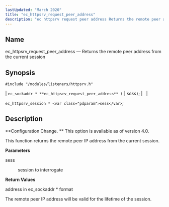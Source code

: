 ```yaml
---
lastUpdated: "March 2020"
title: "ec_httpsrv_request_peer_address"
description: "ec httpsrv request peer address Returns the remote peer address from the current session ec sockaddr ec httpsrv request peer address sess ec httpsrv session sess Configuration Change This option is available as of version 4 0 This function returns the remote peer IP address from the current session sess..."
---
```


<a name="apis.ec_httpsrv_request_peer_address"></a> 
## Name

ec_httpsrv_request_peer_address — Returns the remote peer address from the current session

## Synopsis

`#include "/modules/listeners/httpsrv.h"`

| `ec_sockaddr * **ec_httpsrv_request_peer_address** (` | <var class="pdparam">sess</var>`)`; |   |

`ec_httpsrv_session * <var class="pdparam">sess</var>`;<a name="idp7250064"></a> 
## Description

**Configuration Change. ** This option is available as of version 4.0.

This function returns the remote peer IP address from the current session.

**<a name="idp7252992"></a> Parameters**

<dl class="variablelist">

<dt>sess</dt>

<dd>

session to interrogate

</dd>

</dl>

**<a name="idp7255728"></a> Return Values**

address in ec_sockaddr * format

The remote peer IP address will be valid for the lifetime of the session.